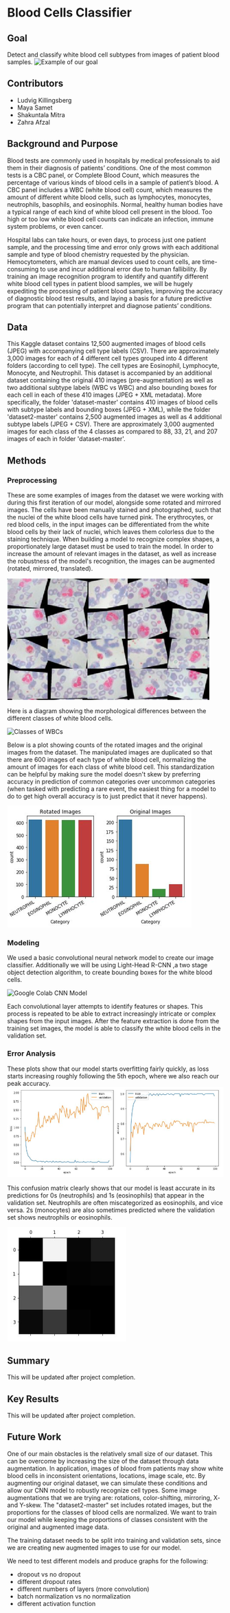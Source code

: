 # Blood Cells Classifier

## Goal
Detect and classify white blood cell subtypes from images of patient blood samples. 
 ![Example of our goal](https://encrypted-tbn0.gstatic.com/images?q=tbn:ANd9GcR8vEQ4sYF2lpb8Itc4qKCGEQX6cVbZGd1maI3QuB9EuEVVzqgR)

## Contributors
+ Ludvig Killingsberg
+ Maya Samet
+ Shakuntala Mitra
+ Zahra Afzal

## Background and Purpose
  Blood tests are commonly used in hospitals by medical professionals to aid them in their diagnosis of patients’ conditions. One of the most common tests is a CBC panel, or Complete Blood Count, which measures the percentage of various kinds of blood cells in a sample of patient’s blood. A CBC panel includes a WBC (white blood cell) count, which measures the amount of different white blood cells, such as lymphocytes, monocytes, neutrophils, basophils, and eosinophils. Normal, healthy human bodies have a typical range of each kind of white blood cell present in the blood. Too high or too low white blood cell counts can indicate an infection, immune system problems, or even cancer. 

  Hospital labs can take hours, or even days, to process just one patient sample, and the processing time and error only grows with each additional sample and type of blood chemistry requested by the physician. Hemocytometers, which are manual devices used to count cells, are time-consuming to use and incur additional error due to human fallibility. By training an image recognition program to identify and quantify different white blood cell types in patient blood samples, we will be hugely expediting the processing of patient blood samples, improving the accuracy of diagnostic blood test results, and laying a basis for a future predictive program that can potentially interpret and diagnose patients’ conditions. 

## Data
This Kaggle dataset contains 12,500 augmented images of blood cells (JPEG) with accompanying cell type labels (CSV). There are approximately 3,000 images for each of 4 different cell types grouped into 4 different folders (according to cell type). The cell types are Eosinophil, Lymphocyte, Monocyte, and Neutrophil. This dataset is accompanied by an additional dataset containing the original 410 images (pre-augmentation) as well as two additional subtype labels (WBC vs WBC) and also bounding boxes for each cell in each of these 410 images (JPEG + XML metadata). More specifically, the folder 'dataset-master' contains 410 images of blood cells with subtype labels and bounding boxes (JPEG + XML), while the folder 'dataset2-master' contains 2,500 augmented images as well as 4 additional subtype labels (JPEG + CSV). There are approximately 3,000 augmented images for each class of the 4 classes as compared to 88, 33, 21, and 207 images of each in folder 'dataset-master'.

## Methods
### Preprocessing
These are some examples of images from the dataset we were working with during this first iteration of our model, alongside some rotated and mirrored images. The cells have been manually stained and photographed, such that the nuclei of the white blood cells have turned pink. The erythrocytes, or red blood cells, in the input images can be differentiated from the white blood cells by their lack of nuclei, which leaves them colorless due to the staining technique. When building a model to recognize complex shapes, a proportionately large dataset must be used to train the model. In order to increase the amount of relevant images in the dataset, as well as increase the robustness of the model's recognition, the images can be augmented (rotated, mirrored, translated).

![Examples of Input Images](images/blood_ex.JPG)

Here is a diagram showing the morphological differences between the different classes of white blood cells.

![Classes of WBCs](http://eclinpath.com/wp-content/uploads/EQ-COMP.jpg)

Below is a plot showing counts of the rotated images and the original images from the dataset. The manipulated images are duplicated so that there are 600 images of each type of white blood cell, normalizing the amount of images for each class of white blood cell. This standardization can be helpful by making sure the model doesn't skew by preferring accuracy in prediction of common categories over uncommon categories (when tasked with predicting a rare event, the easiest thing for a model to do to get high overall accuracy is to just predict that it never happens). 

![Image Ratios](images/blood_imageratios.JPG)

### Modeling
We used a basic convolutional neural network model to create our image classifier.
Additionally we will be using Light-Head R-CNN ,a two stage object detection algorithm, to create bounding boxes for the white blood cells.  

![Google Colab CNN Model](http://personal.ie.cuhk.edu.hk/~ccloy/project_target_code/images/fig3.png)

Each convolutional layer attempts to identify features or shapes. This process is repeated to be able to extract increasingly intricate or complex shapes from the input images. After the feature extraction is done from the training set images, the model is able to classify the white blood cells in the validation set.

### Error Analysis
These plots show that our model starts overfitting fairly quickly, as loss starts increasing roughly following the 5th epoch, where we also reach our peak accuracy. 
![Training vs Validation Loss](images/blood_trainvtestloss.JPG)

This confusion matrix clearly shows that our model is least accurate in its predictions for 0s (neutrophils) and 1s (eosinophils) that appear in the validation set. Neutrophils are often miscategorized as eosinophils, and vice versa. 2s (monocytes) are also sometimes predicted where the validation set shows neutrophils or eosinophils.

![Confusion Matrix](images/blood_confmatrix.JPG)

## Summary
This will be updated after project completion.

## Key Results
This will be updated after project completion.

## Future Work
One of our main obstacles is the relatively small size of our dataset. This can be overcome by increasing the size of the dataset through data augmentation. In application, images of blood from patients may show white blood cells in inconsistent orientations, locations, image scale, etc. By augmenting our original dataset, we can simulate these conditions and allow our CNN model to robustly recognize cell types. Some image augmentations that we are trying are: rotations, color-shifting, mirroring, X- and Y-skew. 
The "dataset2-master" set includes rotated images, but the proportions for the classes of blood cells are normalized. We want to train our model while keeping the proportions of classes consistent with the original and augmented image data. 

The training dataset needs to be split into training and validation sets, since we are creating new augmented images to use for our model.

We need to test different models and produce graphs for the following:
  + dropout vs no dropout
  + different dropout rates
  + different numbers of layers (more convolution)
  + batch normalization vs no normalization
  + different activation function 
  

